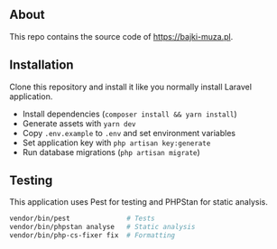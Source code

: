 ## About

This repo contains the source code of https://bajki-muza.pl.

## Installation

Clone this repository and install it like you normally install Laravel application.

- Install dependencies (`composer install && yarn install`)
- Generate assets with `yarn dev`
- Copy `.env.example` to `.env` and set environment variables
- Set application key with `php artisan key:generate`
- Run database migrations (`php artisan migrate`)

## Testing

This application uses Pest for testing and PHPStan for static analysis.

```sh
vendor/bin/pest              # Tests
vendor/bin/phpstan analyse   # Static analysis
vendor/bin/php-cs-fixer fix  # Formatting
```

